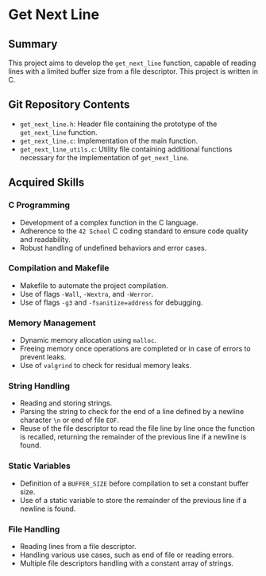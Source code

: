 # Get Next Line

## Summary
This project aims to develop the `get_next_line` function, capable of reading lines with a limited buffer size from a file descriptor. This project is written in C.

## Git Repository Contents

- `get_next_line.h`: Header file containing the prototype of the `get_next_line` function.
- `get_next_line.c`: Implementation of the main function.
- `get_next_line_utils.c`: Utility file containing additional functions necessary for the implementation of `get_next_line`.

## Acquired Skills

### C Programming

- Development of a complex function in the C language.
- Adherence to the `42 School` C coding standard to ensure code quality and readability.
- Robust handling of undefined behaviors and error cases.

### Compilation and Makefile

- Makefile to automate the project compilation.
- Use of flags `-Wall`, `-Wextra`, and `-Werror`.
- Use of flags `-g3` and `-fsanitize=address` for debugging.

### Memory Management

- Dynamic memory allocation using `malloc`.
- Freeing memory once operations are completed or in case of errors to prevent leaks.
- Use of `valgrind` to check for residual memory leaks.

### String Handling

- Reading and storing strings.
- Parsing the string to check for the end of a line defined by a newline character `\n` or end of file `EOF`.
- Reuse of the file descriptor to read the file line by line once the function is recalled, returning the remainder of the previous line if a newline is found.

### Static Variables

- Definition of a `BUFFER_SIZE` before compilation to set a constant buffer size.
- Use of a static variable to store the remainder of the previous line if a newline is found.

### File Handling

- Reading lines from a file descriptor.
- Handling various use cases, such as end of file or reading errors.
- Multiple file descriptors handling with a constant array of strings.
